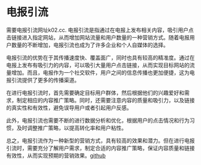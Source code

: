 # 电报引流

需要电报引流网址k02.cc. 电报引流是指通过在电报上发布相关内容，吸引用户点击链接进入指定网站，从而增加网站流量和用户数量的一种营销方式。随着电报用户数量的不断增加，电报引流也成为了许多企业和个人自媒体的选择。

电报引流的优势在于其传播速度快、覆盖面广，同时也具有较高的精准度。通过在电报上发布有吸引力的内容，可以吸引大量用户点击链接，从而实现目标网站的流量增加。而且，电报作为一个社交软件，用户之间的信息传播也更加便捷，这为电报引流提供了更多的传播渠道。

在进行电报引流时，首先需要确定目标用户群体，然后根据他们的兴趣爱好和需求，制定相应的内容推广策略。同时，还需要注意内容的质量和吸引力，以及链接的真实性和有效性，避免误导用户或者引起用户反感。

此外，电报引流也需要不断的进行数据分析和优化，根据用户的点击情况和行为习惯，及时调整推广策略，以提高转化率和用户粘性。

总之，电报引流作为一种新型的营销方式，具有较高的效果和潜力。但在进行电报引流时，需要充分了解用户需求，制定合适的内容推广策略，保证内容质量和链接有效性，从而实现预期的营销效果。[github](https://github.com)